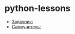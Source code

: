 # python-lessons

* [Задачник:](https://pythonworld.ru/osnovy/tasks.html)
* [Самоучитель:](https://pythonworld.ru/samouchitel-python)